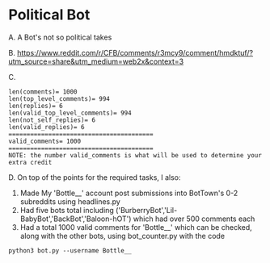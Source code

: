 # Political Bot

A. A Bot's not so political takes

B. https://www.reddit.com/r/CFB/comments/r3mcy9/comment/hmdktuf/?utm_source=share&utm_medium=web2x&context=3

C. 
```
len(comments)= 1000
len(top_level_comments)= 994
len(replies)= 6
len(valid_top_level_comments)= 994
len(not_self_replies)= 6
len(valid_replies)= 6
========================================
valid_comments= 1000
========================================
NOTE: the number valid_comments is what will be used to determine your extra credit
```

D. On top of the points for the required tasks, I also: 
1. Made My 'Bottle__' account post submissions into BotTown's 0-2 subreddits using headlines.py
2. Had five bots total including ('BurberryBot','Lil-BabyBot','BackBot','Baloon-hOT') which had over 500 comments each
3. Had a total 1000 valid comments for 'Bottle__' which can be checked, along with the other bots, using bot_counter.py with the code 
```
python3 bot.py --username Bottle__
```
